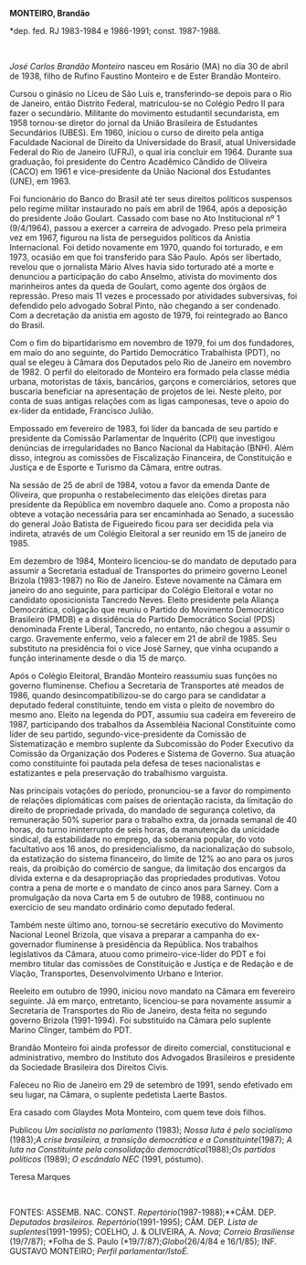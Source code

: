 **MONTEIRO, Brandão**

\*dep. fed. RJ 1983-1984 e 1986-1991; const. 1987-1988.

 

*José Carlos Brandão Monteiro* nasceu em Rosário (MA) no dia 30 de abril
de 1938, filho de Rufino Faustino Monteiro e de Ester Brandão Monteiro.

Cursou o ginásio no Liceu de São Luís e, transferindo-se depois para o
Rio de Janeiro, então Distrito Federal, matriculou-se no Colégio Pedro
II para fazer o secundário. Militante do movimento estudantil
secundarista, em 1958 tornou-se diretor do jornal da União Brasileira de
Estudantes Secundários (UBES). Em 1960, iniciou o curso de direito pela
antiga Faculdade Nacional de Direito da Universidade do Brasil, atual
Universidade Federal do Rio de Janeiro (UFRJ), o qual iria concluir em
1964. Durante sua graduação, foi presidente do Centro Acadêmico Cândido
de Oliveira (CACO) em 1961 e vice-presidente da União Nacional dos
Estudantes (UNE), em 1963.

Foi funcionário do Banco do Brasil até ter seus direitos políticos
suspensos pelo regime militar instaurado no país em abril de 1964, após
a deposição do presidente João Goulart. Cassado com base no Ato
Institucional nº 1 (9/4/1964), passou a exercer a carreira de advogado.
Preso pela primeira vez em 1967, figurou na lista de perseguidos
políticos da Anistia Internacional. Foi detido novamente em 1970, quando
foi torturado, e em 1973, ocasião em que foi transferido para São Paulo.
Após ser libertado, revelou que o jornalista Mário Alves havia sido
torturado até a morte e denunciou a participação do cabo Anselmo,
ativista do movimento dos marinheiros antes da queda de Goulart, como
agente dos órgãos de repressão. Preso mais 11 vezes e processado por
atividades subversivas, foi defendido pelo advogado Sobral Pinto, não
chegando a ser condenado. Com a decretação da anistia em agosto de 1979,
foi reintegrado ao Banco do Brasil.

Com o fim do bipartidarismo em novembro de 1979, foi um dos fundadores,
em maio do ano seguinte, do Partido Democrático Trabalhista (PDT), no
qual se elegeu à Câmara dos Deputados pelo Rio de Janeiro em novembro de
1982. O perfil do eleitorado de Monteiro era formado pela classe média
urbana, motoristas de táxis, bancários, garçons e comerciários, setores
que buscaria beneficiar na apresentação de projetos de lei. Neste
pleito, por conta de suas antigas relações com as ligas camponesas, teve
o apoio do ex-líder da entidade, Francisco Julião.

Empossado em fevereiro de 1983, foi líder da bancada de seu partido e
presidente da Comissão Parlamentar de Inquérito (CPI) que investigou
denúncias de irregularidades no Banco Nacional da Habitação (BNH). Além
disso, integrou as comissões de Fiscalização Financeira, de Constituição
e Justiça e de Esporte e Turismo da Câmara, entre outras.

Na sessão de 25 de abril de 1984, votou a favor da emenda Dante de
Oliveira, que propunha o restabelecimento das eleições diretas para
presidente da República em novembro daquele ano. Como a proposta não
obteve a votação necessária para ser encaminhada ao Senado, a sucessão
do general João Batista de Figueiredo ficou para ser decidida pela via
indireta, através de um Colégio Eleitoral a ser reunido em 15 de janeiro
de 1985.

Em dezembro de 1984, Monteiro licenciou-se do mandato de deputado para
assumir a Secretaria estadual de Transportes do primeiro governo Leonel
Brizola (1983-1987) no Rio de Janeiro. Esteve novamente na Câmara em
janeiro do ano seguinte, para participar do Colégio Eleitoral e votar no
candidato oposicionista Tancredo Neves. Eleito presidente pela Aliança
Democrática, coligação que reuniu o Partido do Movimento Democrático
Brasileiro (PMDB) e a dissidência do Partido Democrático Social (PDS)
denominada Frente Liberal, Tancredo, no entanto, não chegou a assumir o
cargo. Gravemente enfermo, veio a falecer em 21 de abril de 1985. Seu
substituto na presidência foi o vice José Sarney, que vinha ocupando a
função interinamente desde o dia 15 de março.

Após o Colégio Eleitoral, Brandão Monteiro reassumiu suas funções no
governo fluminense. Chefiou a Secretaria de Transportes até meados de
1986, quando desincompatibilizou-se do cargo para se candidatar a
deputado federal constituinte, tendo em vista o pleito de novembro do
mesmo ano. Eleito na legenda do PDT, assumiu sua cadeira em fevereiro de
1987, participando dos trabalhos da Assembléia Nacional Constituinte
como líder de seu partido, segundo-vice-presidente da Comissão de
Sistematização e membro suplente da Subcomissão do Poder Executivo da
Comissão da Organização dos Poderes e Sistema de Governo. Sua atuação
como constituinte foi pautada pela defesa de teses nacionalistas e
estatizantes e pela preservação do trabalhismo varguista.

Nas principais votações do período, pronunciou-se a favor do rompimento
de relações diplomáticas com países de orientação racista, da limitação
do direito de propriedade privada, do mandado de segurança coletivo, da
remuneração 50% superior para o trabalho extra, da jornada semanal de 40
horas, do turno ininterrupto de seis horas, da manutenção da unicidade
sindical, da estabilidade no emprego, da soberania popular, do voto
facultativo aos 16 anos, do presidencialismo, da nacionalização do
subsolo, da estatização do sistema financeiro, do limite de 12% ao ano
para os juros reais, da proibição do comércio de sangue, da limitação
dos encargos da dívida externa e da desapropriação das propriedades
produtivas. Votou contra a pena de morte e o mandato de cinco anos para
Sarney. Com a promulgação da nova Carta em 5 de outubro de 1988,
continuou no exercício de seu mandato ordinário como deputado federal.

Também neste último ano, tornou-se secretário executivo do Movimento
Nacional Leonel Brizola, que visava a preparar a campanha do
ex-governador fluminense à presidência da República. Nos trabalhos
legislativos da Câmara, atuou como primeiro-vice-líder do PDT e foi
membro titular das comissões de Constituição e Justiça e de Redação e de
Viação, Transportes, Desenvolvimento Urbano e Interior.

Reeleito em outubro de 1990, iniciou novo mandato na Câmara em fevereiro
seguinte. Já em março, entretanto, licenciou-se para novamente assumir a
Secretaria de Transportes do Rio de Janeiro, desta feita no segundo
governo Brizola (1991-1994). Foi substituído na Câmara pelo suplente
Marino Clinger, também do PDT.

Brandão Monteiro foi ainda professor de direito comercial,
constitucional e administrativo, membro do Instituto dos Advogados
Brasileiros e presidente da Sociedade Brasileira dos Direitos Civis.

Faleceu no Rio de Janeiro em 29 de setembro de 1991, sendo efetivado em
seu lugar, na Câmara, o suplente pedetista Laerte Bastos.

Era casado com Glaydes Mota Monteiro, com quem teve dois filhos.

Publicou *Um socialista no parlamento* (1983); *Nossa luta é pelo
socialismo* (1983);*A crise brasileira, a transição democrática e a
Constituinte*(1987); *A luta na Constituinte pela consolidação
democrática*(1988);*Os partidos políticos* (1989); *O escândalo NEC*
(1991, póstumo).

Teresa Marques

 

FONTES: ASSEMB. NAC. CONST. *Repertório*(1987-1988);**CÂM. DEP.
*Deputados brasileiros. Repertório*(1991-1995); CÂM. DEP. *Lista de
suplentes*(1991-1995); COELHO, J. & OLIVEIRA, A. *Nova*; *Correio
Brasiliense* (19/7/87); *Folha de S. Paulo (*19/7/87);*Globo*(26/4/84 e
16/1/85); INF. GUSTAVO MONTEIRO; *Perfil parlamentar/IstoÉ.*

 

 
